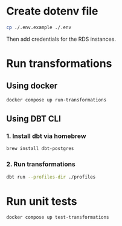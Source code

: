 # Create dotenv file
```sh
cp ./.env.example ./.env
```
Then add credentials for the RDS instances.

# Run transformations

## Using docker
```sh
docker compose up run-transformations
```

## Using DBT CLI
### 1. Install dbt via homebrew
```sh
brew install dbt-postgres
```
### 2. Run transformations
```sh
dbt run --profiles-dir ./profiles
```

# Run unit tests
```sh
docker compose up test-transformations
```